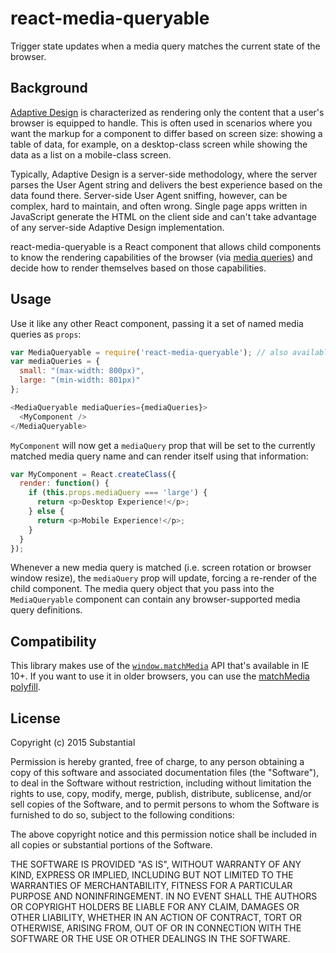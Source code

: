 react-media-queryable
=====================

Trigger state updates when a media query matches the current state of the browser.

Background
----------

[Adaptive Design](https://developer.mozilla.org/en-US/Apps/Design/UI_layout_basics/Responsive_design_versus_adaptive_design)
is characterized as rendering only the content that a user's browser is equipped to handle. This is often used in scenarios where you want the markup for a component to differ based on screen size: showing a table of data, for example, on a desktop-class screen while showing the data as a list on a mobile-class screen.

Typically, Adaptive Design is a server-side methodology, where the server parses the User Agent string and delivers the best experience based on the data found there. Server-side User Agent sniffing, however, can be complex, hard to maintain, and often wrong. Single page apps written in JavaScript generate the HTML on the client side and can't take advantage of any server-side Adaptive Design implementation.

react-media-queryable is a React component that allows child components to know the rendering capabilities of the browser (via [media queries](https://developer.mozilla.org/en-US/docs/Web/Guide/CSS/Media_queries)) and decide how to render themselves based on those capabilities.

Usage
-----

Use it like any other React component, passing it a set of named media queries as `props`:

```js
var MediaQueryable = require('react-media-queryable'); // also available via amd define or window global
var mediaQueries = {
  small: "(max-width: 800px)",
  large: "(min-width: 801px)"
};

<MediaQueryable mediaQueries={mediaQueries}>
  <MyComponent />
</MediaQueryable>
```

`MyComponent` will now get a `mediaQuery` prop that will be set to the currently matched
media query name and can render itself using that information:

```js
var MyComponent = React.createClass({
  render: function() {
    if (this.props.mediaQuery === 'large') {
      return <p>Desktop Experience!</p>;
    } else {
      return <p>Mobile Experience!</p>;
    }
  }
});
```

Whenever a new media query is matched (i.e. screen rotation or browser window resize), the `mediaQuery` prop will update, forcing a re-render of the child component. The media query object that you pass into the `MediaQueryable` component can contain any browser-supported media query definitions.

Compatibility
-------------

This library makes use of the [`window.matchMedia`](https://developer.mozilla.org/en-US/docs/Web/API/Window/matchMedia) API that's available in IE 10+. If you want to use it in older browsers, you can use the [matchMedia polyfill](https://github.com/paulirish/matchMedia.js/).

License
-------
Copyright (c) 2015 Substantial

Permission is hereby granted, free of charge, to any person obtaining a copy of this software and associated documentation files (the "Software"), to deal in the Software without restriction, including without limitation the rights to use, copy, modify, merge, publish, distribute, sublicense, and/or sell copies of the Software, and to permit persons to whom the Software is furnished to do so, subject to the following conditions:

The above copyright notice and this permission notice shall be included in all copies or substantial portions of the Software.

THE SOFTWARE IS PROVIDED "AS IS", WITHOUT WARRANTY OF ANY KIND, EXPRESS OR IMPLIED, INCLUDING BUT NOT LIMITED TO THE WARRANTIES OF MERCHANTABILITY, FITNESS FOR A PARTICULAR PURPOSE AND NONINFRINGEMENT. IN NO EVENT SHALL THE AUTHORS OR COPYRIGHT HOLDERS BE LIABLE FOR ANY CLAIM, DAMAGES OR OTHER LIABILITY, WHETHER IN AN ACTION OF CONTRACT, TORT OR OTHERWISE, ARISING FROM, OUT OF OR IN CONNECTION WITH THE SOFTWARE OR THE USE OR OTHER DEALINGS IN THE SOFTWARE.
